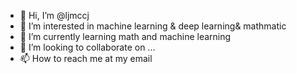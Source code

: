 - 👋 Hi, I’m @ljmccj
- 👀 I’m interested in machine learning &  deep learning& mathmatic
- 🌱 I’m currently learning math and machine learning
- 💞️ I’m looking to collaborate on ...
- 📫 How to reach me at my email

<!---
ljmccj/ljmccj is a ✨ special ✨ repository because its `README.md` (this file) appears on your GitHub profile.
You can click the Preview link to take a look at your changes.
--->
